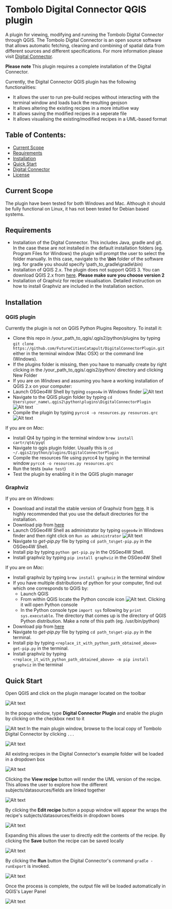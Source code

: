 # Tombolo Digital Connector QGIS plugin
A plugin for viewing, modifying and running the Tombolo Digital Connector through QGIS. The Tombolo Digital Connector is an open source software that allows automatic fetching, cleaning and combining of spatial data from different sources and different specifications. For more information please visit [Digital Connector](https://github.com/FutureCitiesCatapult/TomboloDigitalConnector). 

**Please note** This plugin requires a complete installation of the Digital Connector. 

Currently, the Digital Connector QGIS plugin has the following functionalities:
* It allows the user to run pre-build recipes without interacting with the terminal window and loads back the resulting geojson
* It allows altering the existing recipes in a more intuitive way
* It allows saving the modified recipes in a seperate file
* It allows visualising the existing/modified recipes in a UML-based format

## Table of Contents:

- [Current Scope](#current-scope)
- [Requirements](#requirements)
- [Installation](#Installation)
- [Quick Start](#quick-start)
- [Digital Connector](#digital-connector)
- [License](#license) 

## Current Scope
The plugin have been tested for both Windows and Mac. Although it should be fully functional on Linux, it has not been tested for Debian based systems.

## Requirements
* Installation of the Digital Connector. This includes Java, gradle and git. In the case these are not installed in the default installation folders (eg. Program Files for Windows) the plugin will prompt the user to select the folder manually. In this case, navigate to the **\bin** folder of the software (eg. for gradle you should specify \path_to_gradle\gradle\bin) 
* Installation of QGIS 2.x. The plugin does not support QGIS 3. You can download QGIS 2.x from [here](https://qgis.org/en/site/forusers/download.html). **Please make sure you choose version 2**
* Installation of Graphviz for recipe visualisation. Detailed instruction on how to install Graphviz are included in the Installation section.

## Installation

### QGIS plugin
Currently the plugin is not on QGIS Python Plugins Repository. To install it:

* Clone this repo in /your_path_to_qgis/.qgis2/python/plugins by typing ``git clone https://github.com/FutureCitiesCatapult/DigitalConnectorPlugin.git`` either in the terminal window (Mac OSX) or the command line (Windows).
* If the plugins folder is missing, then you have to manually create by right clicking in the /your_path_to_qgis/.qgis2/python/ directory and clicking New Folder
* If you are on *Windows* and assuming you have a working installation of QGIS 2.x on your computer:
* Launch OSGeo4W Shell by typing ``osgeo4w`` in Windows finder
![Alt text](/img/osgeo4.png)
* Navigate to the QGIS plugin folder by typing 
``cd Users\your_name\.qgis2\python\plugins\DigitalConnectorPlugin``
![Alt text](/img/cd.png)
* Compile the plugin by typing 
``pyrcc4 -o resources.py resources.qrc``
![Alt text](/img/compile.png)

If you are on *Mac*:
* Install Qt4 by typing in the terminal window ```brew install cartr/qt4/pyqt```
* Navigate to qgis plugin folder. Usually this is ```cd ~/.qgis2/python/plugins/DigitalConnectorPlugin```
* Compile the resources file using pyrcc4 by typing in the terminal window ```pyrcc4 -o resources.py resources.qrc ```
* Run the tests (``make test``)
* Test the plugin by enabling it in the QGIS plugin manager

### Graphviz
If you are on *Windows*:
* Download and install the stable version of Graphviz from [here](https://graphviz.gitlab.io/_pages/Download/Download_windows.html). It is highly recommended that you use the default directories for the installation.
* Download pip from [here](https://bootstrap.pypa.io/get-pip.py)
* Launch OSGeo4W Shell as administrator by typing ``osgeo4w`` in Windows finder and then right click on ``Run as administrator``
![Alt text](/img/run_admin.png)
* Navigate to *get-pip.py* file by typing ``cd path_to\get-pip.py`` in the OSGeo4W Shell.
* Install pip by typing ``python get-pip.py`` in the OSGeo4W Shell.
* Install graphviz by typing ``pip install graphviz`` in the OSGeo4W Shell

If you are on *Mac*:
* Install graphviz by typing ``brew install graphviz`` in the terminal window
* If you have multiple distributions of python for your computer, find out which one corresponds to QGIS by:
  * Launch QGIS
  * From within QGIS locate the Python concole icon ![Alt text](/img/python_console.png). Clicking it will open Python console
  * In the Python console type ``import sys`` following by ``print sys.executable``. The directory that comes up is the directory of QGIS Python distribution. Make a note of this path (eg. /usr/bin/python)
* Download pip from [here](https://bootstrap.pypa.io/get-pip.py)
* Navigate to *get-pip.py* file by typing ``cd path_to\get-pip.py`` in the terminal.
* Install pip by typing ``<replace_it_with_python_path_obtained_above> get-pip.py`` in the terminal.
* Install graphviz by typing ``<replace_it_with_python_path_obtained_above> -m pip install graphviz`` in the terminal

## Quick Start
Open QGIS and click on the plugin manager located on the toolbar

![Alt text](/img/1.png)

In the popup window, type **Digital Connector Plugin** and enable the plugin by clicking on the checkbox next to it

![Alt text](/img/2.png)
In the main plugin window, browse to the local copy of Tombolo Digital Connector by clicking ``...``

![Alt text](/img/3.png)

All existing recipes in the Digital Connector's example folder will be loaded in a dropdown box

![Alt text](/img/5.png)

Clicking the **View recipe** button will render the UML version of the recipe. This allows the user to explore how the different subjects/datasources/fields are linked together

![Alt text](/img/7.png)

By clicking the **Edit recipe** button a popup window will appear the wraps the recipe's subjects/datasources/fields in dropdown boxes 

![Alt text](/img/8.png)

Expanding this allows the user to directly edit the contents of the recipe. By clicking the **Save** button the recipe can be saved locally

![Alt text](/img/9.png)

By clicking the **Run** button the Digital Connector's command ``gradle -runExport`` is invoked.  

![Alt text](/img/5.png)

Once the process is complete, the output file will be loaded automatically in QGIS's Layer Panel  

![Alt text](/img/11.png)
